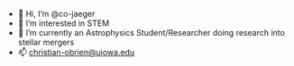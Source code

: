 - 👋 Hi, I’m @co-jaeger
- 👀 I’m interested in STEM
- 🌱 I’m currently an Astrophysics Student/Researcher doing research into stellar mergers
- 📫 christian-obrien@uiowa.edu

<!---
co-jaeger/co-jaeger is a ✨ special ✨ repository because its `README.md` (this file) appears on your GitHub profile.
You can click the Preview link to take a look at your changes.
--->
